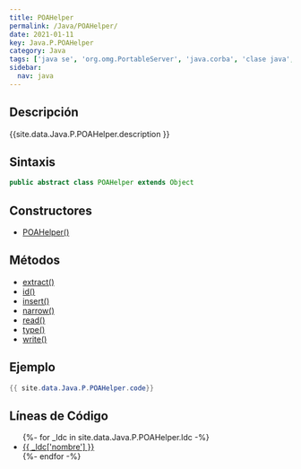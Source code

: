 ```yaml
---
title: POAHelper
permalink: /Java/POAHelper/
date: 2021-01-11
key: Java.P.POAHelper
category: Java
tags: ['java se', 'org.omg.PortableServer', 'java.corba', 'clase java', 'Java 1.0']
sidebar: 
  nav: java
---
```


## Descripción
{{site.data.Java.P.POAHelper.description }}

## Sintaxis
~~~java
public abstract class POAHelper extends Object
~~~

## Constructores
* [POAHelper()](/Java/POAHelper/POAHelper/)

## Métodos
* [extract()](/Java/POAHelper/extract)
* [id()](/Java/POAHelper/id)
* [insert()](/Java/POAHelper/insert)
* [narrow()](/Java/POAHelper/narrow)
* [read()](/Java/POAHelper/read)
* [type()](/Java/POAHelper/type)
* [write()](/Java/POAHelper/write)

## Ejemplo
~~~java
{{ site.data.Java.P.POAHelper.code}}
~~~

## Líneas de Código
<ul>
{%- for _ldc in site.data.Java.P.POAHelper.ldc -%}
   <li>
       <a href="{{_ldc['url'] }}">{{ _ldc['nombre'] }}</a>
   </li>
{%- endfor -%}
</ul>
